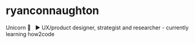 # ryanconnaughton
Unicorn 🦄 &nbsp; ► UX/product designer, strategist and researcher - currently learning how2code
